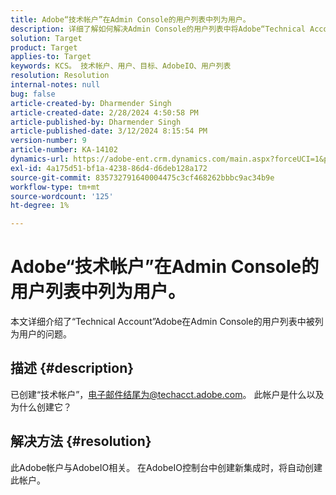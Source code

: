 ```yaml
---
title: Adobe“技术帐户”在Admin Console的用户列表中列为用户。
description: 详细了解如何解决Admin Console的用户列表中将Adobe“Technical Account”列为用户的问题。
solution: Target
product: Target
applies-to: Target
keywords: KCS。 技术帐户、用户、目标、AdobeIO、用户列表
resolution: Resolution
internal-notes: null
bug: false
article-created-by: Dharmender Singh
article-created-date: 2/28/2024 4:50:58 PM
article-published-by: Dharmender Singh
article-published-date: 3/12/2024 8:15:54 PM
version-number: 9
article-number: KA-14102
dynamics-url: https://adobe-ent.crm.dynamics.com/main.aspx?forceUCI=1&pagetype=entityrecord&etn=knowledgearticle&id=ac309a87-59d6-ee11-9079-6045bd006295
exl-id: 4a175d51-bf1a-4238-86d4-d6deb128a172
source-git-commit: 835732791640004475c3cf468262bbbc9ac34b9e
workflow-type: tm+mt
source-wordcount: '125'
ht-degree: 1%

---
```


# Adobe“技术帐户”在Admin Console的用户列表中列为用户。


本文详细介绍了“Technical Account”Adobe在Admin Console的用户列表中被列为用户的问题。

## 描述 {#description}


已创建“技术帐户”，电子邮件结尾为@techacct.adobe.com。 此帐户是什么以及为什么创建它？


## 解决方法 {#resolution}


此Adobe帐户与AdobeIO相关。 在AdobeIO控制台中创建新集成时，将自动创建此帐户。
